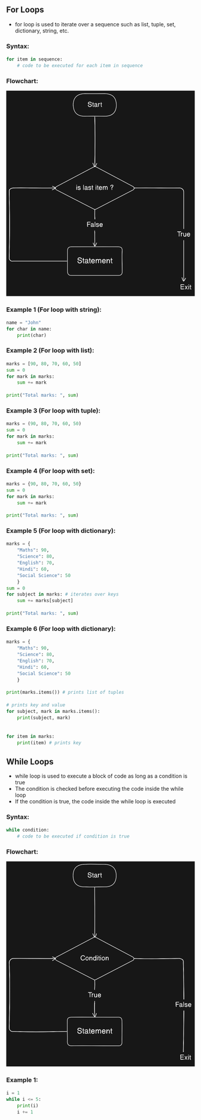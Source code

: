 
## For Loops
- for loop is used to iterate over a sequence such as list, tuple, set, dictionary, string, etc.

### Syntax:
```python
for item in sequence:
    # code to be executed for each item in sequence
```

### Flowchart:
![for loop flowchart](for-loop.png)

### Example 1 (For loop with string):
```python
name = "John"
for char in name:
    print(char)
```

### Example 2 (For loop with list):
```python
marks = [90, 80, 70, 60, 50]
sum = 0
for mark in marks:
    sum += mark

print("Total marks: ", sum)
```

### Example 3 (For loop with tuple):
```python
marks = (90, 80, 70, 60, 50)
sum = 0
for mark in marks:
    sum += mark

print("Total marks: ", sum)
```

### Example 4 (For loop with set):
```python
marks = {90, 80, 70, 60, 50}
sum = 0
for mark in marks:
    sum += mark

print("Total marks: ", sum)
```

### Example 5 (For loop with dictionary):
```python
marks = {
    "Maths": 90,
    "Science": 80,
    "English": 70,
    "Hindi": 60,
    "Social Science": 50
    }
sum = 0
for subject in marks: # iterates over keys
    sum += marks[subject]

print("Total marks: ", sum)
```

### Example 6 (For loop with dictionary):
```python
marks = {
    "Maths": 90,
    "Science": 80,
    "English": 70,
    "Hindi": 60,
    "Social Science": 50
    }

print(marks.items()) # prints list of tuples

# prints key and value
for subject, mark in marks.items():
    print(subject, mark)


for item in marks:
    print(item) # prints key
```


## While Loops
- while loop is used to execute a block of code as long as a condition is true
- The condition is checked before executing the code inside the while loop
- If the condition is true, the code inside the while loop is executed

### Syntax:
```python
while condition:
    # code to be executed if condition is true
```

### Flowchart:
![while loop flowchart](while-loop.png)

### Example 1:
```python
i = 1
while i <= 5:
    print(i)
    i += 1
```